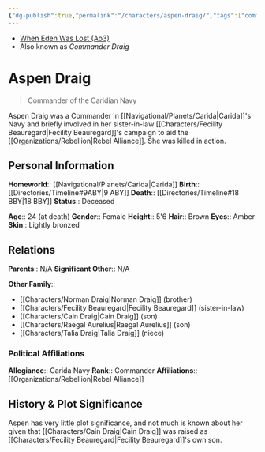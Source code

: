 ```yaml
---
{"dg-publish":true,"permalink":"/characters/aspen-draig/","tags":["commander"],"dgHomeLink":false}
---
```


- [When Eden Was Lost (Ao3)](https://archiveofourown.org/works/19334440/chapters/45992584)
- Also known as *Commander Draig*
# Aspen Draig
>Commander of the Caridian Navy

Aspen Draig was a Commander in [[Navigational/Planets/Carida\|Carida]]'s Navy and briefly involved in her sister-in-law [[Characters/Fecility Beauregard\|Fecility Beauregard]]'s campaign to aid the [[Organizations/Rebellion\|Rebel Alliance]]. She was killed in action. 
## Personal Information

**Homeworld**::  [[Navigational/Planets/Carida\|Carida]]
**Birth**::  [[Directories/Timeline#9ABY\|9 ABY]]
**Death**::  [[Directories/Timeline#18 BBY\|18 BBY]]
**Status**::  Deceased

**Age**::  24 (at death)
**Gender**::  Female
**Height**::  5'6
**Hair**::  Brown
**Eyes**::  Amber
**Skin**::  Lightly bronzed
## Relations

**Parents**::  N/A
**Significant Other**::  N/A

**Other Family**::
- [[Characters/Norman Draig\|Norman Draig]] (brother)
- [[Characters/Fecility Beauregard\|Fecility Beauregard]] (sister-in-law)
- [[Characters/Cain Draig\|Cain Draig]] (son)
- [[Characters/Raegal Aurelius\|Raegal Aurelius]] (son)
- [[Characters/Talia Draig\|Talia Draig]] (niece)

### Political Affiliations

**Allegiance**::  Carida Navy
**Rank**::  Commander
**Affiliations**::  [[Organizations/Rebellion\|Rebel Alliance]]
## History & Plot Significance

Aspen has very little plot significance, and not much is known about her given that [[Characters/Cain Draig\|Cain Draig]] was raised as [[Characters/Fecility Beauregard\|Fecility Beauregard]]'s own son. 